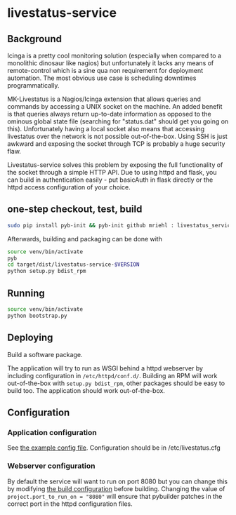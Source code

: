 livestatus-service
==================

## Background
Icinga is a pretty cool monitoring solution (especially when compared to a monolithic dinosaur like nagios)
but unfortunately it lacks any means of remote-control which is a sine qua non requirement for deployment automation.
The most obvious use case is scheduling downtimes programmatically.

MK-Livestatus is a Nagios/Icinga extension that allows queries and commands by accessing a UNIX socket on the machine.
An added benefit is that queries always return up-to-date information as opposed to the ominous global state file 
(searching for "status.dat" should get you going on this). Unfortunately having a local socket also means that accessing
livestatus over the network is not possible out-of-the-box.
Using SSH is just awkward and exposing the socket through TCP is probably a huge security flaw.

Livestatus-service solves this problem by exposing the full functionality of the socket through a simple HTTP API.
Due to using httpd and flask, you can build in authentication easily - put basicAuth in flask directly or the httpd 
access configuration of your choice.


## one-step checkout, test, build
```bash
sudo pip install pyb-init && pyb-init github mriehl : livestatus_service
```

Afterwards, building and packaging can be done with
```bash
source venv/bin/activate
pyb
cd target/dist/livestatus-service-$VERSION
python setup.py bdist_rpm
```

## Running
```bash
source venv/bin/activate
python bootstrap.py
```

## Deploying
Build a software package.

The application will try to run as WSGI behind a httpd webserver by including configuration in ```/etc/httpd/conf.d/```.
Building an RPM will work out-of-the-box with ```setup.py bdist_rpm```, other packages should be easy to build too.
The application should work out-of-the-box.

## Configuration
### Application configuration
See [the example config file](https://github.com/mriehl/livestatus_service/blob/master/livestatus.cfg).
Configuration should be in /etc/livestatus.cfg
### Webserver configuration
By default the service will want to run on port 8080 but you can change this by modifying [the build configuration](https://github.com/mriehl/livestatus_service/blob/master/build.py)
before building.
Changing the value of ```project.port_to_run_on = "8080"``` will ensure that pybuilder patches in the correct port in the httpd configuration files. 

